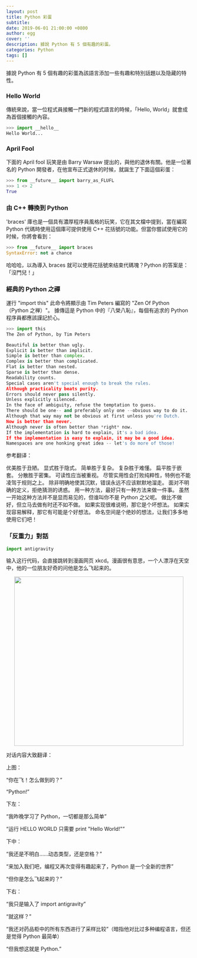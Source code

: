 ```yaml
---
layout: post
title: Python 彩蛋
subtitle:
date: 2019-06-01 21:00:00 +0800
author: egg
cover: ''
description: 據說 Python 有 5 個有趣的彩蛋。
categories: Python
tags: [] 
---
```


據說 Python 有 5 個有趣的彩蛋為該語言添加一些有趣和特別話題以及隐藏的特性。

### Hello World

傳統來說，當一位程式員接觸一門新的程式語言的時候，「Hello, World」就會成為首個接觸的內容。

```python
>>> import __hello__
Hello World...
```

### April Fool

下面的 April fool 玩笑是由 Barry Warsaw 提出的，與他的退休有關。他是一位著名的 Python 開發者，在他宣布正式退休的时候，就誕生了下面這個彩蛋：

```python
>>> from __future__ import barry_as_FLUFL
>>> 1 <> 2
True
```

### 由 C++ 轉換到 Python
'braces' 庫也是一個具有濃厚程序員風格的玩笑，它在其文檔中提到，當在編寫 Python 代碼時使用這個庫可提供使用 C++ 花括號的功能。但當你嘗試使用它的时候，你將會看到：

```python
>>> from __future__ import braces
SyntaxError: not a chance
```

哈哈哈，以為導入 braces 就可以使用花括號來结束代碼塊？Python 的答案是：「沒門兒！」

### 經典的 Python 之禪

運行 "import this" 此命令將顯示由 Tim Peters 編寫的 "Zen Of Python（Python 之禅）"。
據傳這是 Python 中的『八榮八恥』，每個有追求的 Python 程序員都應該謹記於心。

```python
>>> import this
The Zen of Python, by Tim Peters

Beautiful is better than ugly.
Explicit is better than implicit.
Simple is better than complex.
Complex is better than complicated.
Flat is better than nested.
Sparse is better than dense.
Readability counts.
Special cases aren't special enough to break the rules.
Although practicality beats purity.
Errors should never pass silently.
Unless explicitly silenced.
In the face of ambiguity, refuse the temptation to guess.
There should be one-- and preferably only one --obvious way to do it.
Although that way may not be obvious at first unless you're Dutch.
Now is better than never.
Although never is often better than *right* now.
If the implementation is hard to explain, it's a bad idea.
If the implementation is easy to explain, it may be a good idea.
Namespaces are one honking great idea -- let's do more of those!
```

参考翻译：

优美胜于丑陋。
显式胜于隐式。
简单胜于复杂。
复杂胜于难懂。
扁平胜于嵌套。
分散胜于密集。
可读性应当被重视。
尽管实用性会打败纯粹性，特例也不能凌驾于规则之上。
除非明确地使其沉默，错误永远不应该默默地溜走。
面对不明确的定义，拒绝猜测的诱惑。
用一种方法，最好只有一种方法来做一件事。
虽然一开始这种方法并不是显而易见的，但谁叫你不是 Python 之父呢。
做比不做好，但立马去做有时还不如不做。
如果实现很难说明，那它是个坏想法。
如果实现容易解释，那它有可能是个好想法。
命名空间是个绝妙的想法，让我们多多地使用它们吧！


### 「反重力」對話

```python
import antigravity
```

输入这行代码，会直接跳转到漫画网页 xkcd。漫画很有意思，一个人漂浮在天空中，他的一位朋友好奇的问他是怎么飞起来的。

<img src="/coding/assets/img/2019/python.png" style="display:block;margin:auto;width:460px" />

对话内容大致翻译：

上图：

“你在飞！怎么做到的？”

“Python!”

下左：

“我昨晚学习了 Python，一切都是那么简单”

“运行 HELLO WORLD 只需要 print "Hello World!"”

下中：

“我还是不明白……动态类型，还是空格？”

“来加入我们吧，编程又再次变得有趣起来了，Python 是一个全新的世界”

“但你是怎么飞起来的？”

下右：

“我只是输入了 import antigravity”

“就这样？”

“我还对药品柜中的所有东西进行了采样比较”（暗指他对比过多种编程语言，但还是觉得 Python 最简单）

“但我想这就是 Python.”
